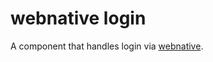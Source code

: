 # webnative login

A component that handles login via [webnative](https://github.com/fission-codes/webnative/).

